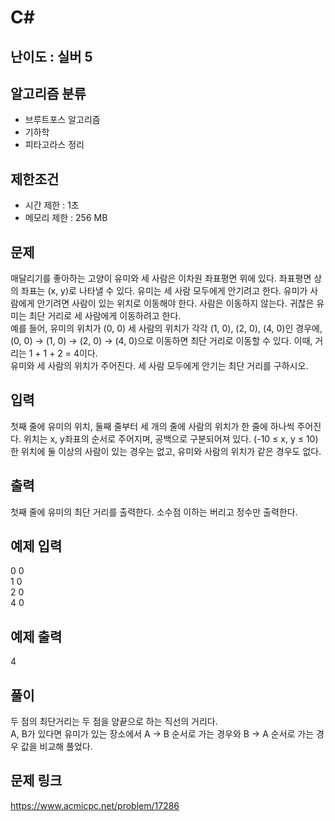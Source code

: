 # C#

## 난이도 : 실버 5

## 알고리즘 분류
  - 브루트포스 알고리즘
  - 기하학
  - 피타고라스 정리

## 제한조건
  - 시간 제한 : 1초
  - 메모리 제한 : 256 MB

## 문제
매달리기를 좋아하는 고양이 유미와 세 사람은 이차원 좌표평면 위에 있다. 좌표평면 상의 좌표는 (x, y)로 나타낼 수 있다. 유미는 세 사람 모두에게 안기려고 한다. 유미가 사람에게 안기려면 사람이 있는 위치로 이동해야 한다. 사람은 이동하지 않는다. 귀찮은 유미는 최단 거리로 세 사람에게 이동하려고 한다.<br/>
예를 들어, 유미의 위치가 (0, 0) 세 사람의 위치가 각각 (1, 0), (2, 0), (4, 0)인 경우에, (0, 0) → (1, 0) → (2, 0) → (4, 0)으로 이동하면 최단 거리로 이동할 수 있다. 이때, 거리는 1 + 1 + 2 = 4이다.<br/>
유미와 세 사람의 위치가 주어진다. 세 사람 모두에게 안기는 최단 거리를 구하시오.<br/>


## 입력
첫째 줄에 유미의 위치, 둘째 줄부터 세 개의 줄에 사람의 위치가 한 줄에 하나씩 주어진다. 위치는 x, y좌표의 순서로 주어지며, 공백으로 구분되어져 있다. (-10 ≤ x, y ≤ 10)<br/>
한 위치에 둘 이상의 사람이 있는 경우는 없고, 유미와 사람의 위치가 같은 경우도 없다.<br/>

## 출력
첫째 줄에 유미의 최단 거리를 출력한다. 소수점 이하는 버리고 정수만 출력한다.<br/>

## 예제 입력
0 0<br/>
1 0<br/>
2 0<br/>
4 0<br/>

## 예제 출력
4<br/>

## 풀이
두 점의 최단거리는 두 점을 양끝으로 하는 직선의 거리다.<br/>
A, B가 있다면 유미가 있는 장소에서 A -> B 순서로 가는 경우와 B -> A 순서로 가는 경우 값을 비교해 풀었다.<br/>


## 문제 링크
https://www.acmicpc.net/problem/17286